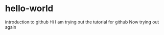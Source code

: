 # hello-world
introduction to github
Hi
I am trying out the tutorial for github
Now trying out again
